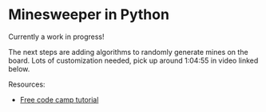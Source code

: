 # Minesweeper in Python

Currently a work in progress!


The next steps are adding algorithms to randomly generate mines on the board. Lots of customization needed, pick up around 1:04:55 in video linked below. 

Resources:
- [Free code camp tutorial](https://www.youtube.com/watch?v=OqbGRZx4xUc)
